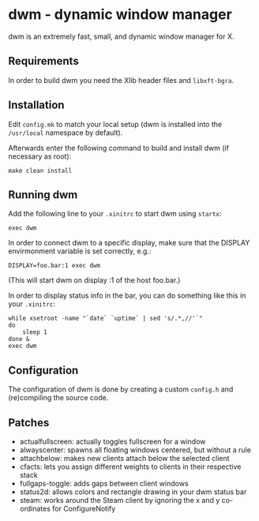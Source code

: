 # dwm - dynamic window manager
dwm is an extremely fast, small, and dynamic window manager for X.

## Requirements
In order to build dwm you need the Xlib header files and `libxft-bgra`.

## Installation
Edit `config.mk` to match your local setup (dwm is installed into
the `/usr/local` namespace by default).

Afterwards enter the following command to build and install dwm (if
necessary as root):

    make clean install

## Running dwm
Add the following line to your `.xinitrc` to start dwm using `startx`:

    exec dwm

In order to connect dwm to a specific display, make sure that
the DISPLAY envirmonment variable is set correctly, e.g.:

    DISPLAY=foo.bar:1 exec dwm

(This will start dwm on display :1 of the host foo.bar.)

In order to display status info in the bar, you can do something
like this in your `.xinitrc`:

    while xsetroot -name "`date` `uptime` | sed 's/.*,//'`"
    do
        sleep 1
    done &
    exec dwm

## Configuration
The configuration of dwm is done by creating a custom `config.h`
and (re)compiling the source code.

## Patches
* actualfullscreen: actually toggles fullscreen for a window
* alwayscenter: spawns all floating windows centered, but without a rule
* attachbelow: makes new clients attach below the selected client
* cfacts: lets you assign different weights to clients in their respective stack
* fullgaps-toggle: adds gaps between client windows
* status2d: allows colors and rectangle drawing in your dwm status bar
* steam: works around the Steam client by ignoring the x and y co-ordinates for ConfigureNotify
